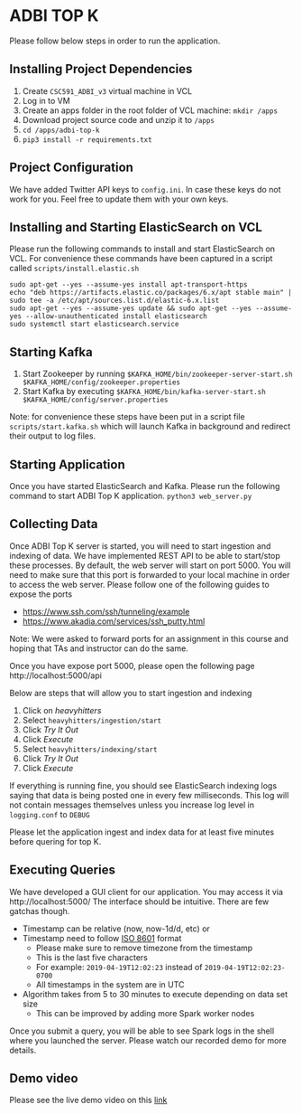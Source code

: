 # ADBI TOP K

Please follow below steps in order to run the application.

## Installing Project Dependencies
1. Create `CSC591_ADBI_v3` virtual machine in VCL 
2. Log in to VM
3. Create an apps folder in the root folder of VCL machine: `mkdir /apps` 
4. Download project source code and unzip it to `/apps`
5. `cd /apps/adbi-top-k`
6. `pip3 install -r requirements.txt`

## Project Configuration
We have added Twitter API keys to `config.ini`. In case these keys do not work for you. 
Feel free to update them with your own keys.


## Installing and Starting ElasticSearch on VCL
Please run the following commands to install and start ElasticSearch on VCL.
For convenience these commands have been captured in a script called `scripts/install.elastic.sh`
```
sudo apt-get --yes --assume-yes install apt-transport-https
echo "deb https://artifacts.elastic.co/packages/6.x/apt stable main" | sudo tee -a /etc/apt/sources.list.d/elastic-6.x.list
sudo apt-get --yes --assume-yes update && sudo apt-get --yes --assume-yes --allow-unauthenticated install elasticsearch
sudo systemctl start elasticsearch.service
```

## Starting Kafka
1. Start Zookeeper by running `$KAFKA_HOME/bin/zookeeper-server-start.sh $KAFKA_HOME/config/zookeeper.properties`
2. Start Kafka by executing `$KAFKA_HOME/bin/kafka-server-start.sh $KAFKA_HOME/config/server.properties`

Note: for convenience these steps have been put in a script file `scripts/start.kafka.sh` which will 
launch Kafka in background and redirect their output to log files.

## Starting Application
Once you have started ElasticSearch and Kafka. Please run the following command
to start ADBI Top K application.
`python3 web_server.py`

## Collecting Data
Once ADBI Top K server is started, you will need to start ingestion and indexing of data.
We have implemented REST API to be able to start/stop these processes. By default,
the web server will start on port 5000. You will need to make sure that this port is
forwarded to your local machine in order to access the web server. Please follow one of 
the following guides to expose the ports 
* https://www.ssh.com/ssh/tunneling/example
* https://www.akadia.com/services/ssh_putty.html

Note: We were asked to forward ports for an assignment in this course and hoping that TAs and instructor can do the same. 

Once you have expose port 5000, please open the following page
http://localhost:5000/api

Below are steps that will allow you to start ingestion and indexing
1. Click on *heavyhitters*
2. Select `heavyhitters/ingestion/start`
3. Click *Try It Out*
4. Click *Execute*
5. Select `heavyhitters/indexing/start`
6. Click *Try It Out*
7. Click *Execute*

If everything is running fine, you should see ElasticSearch indexing logs saying that
data is being posted one in every few milliseconds. This log will not contain messages
themselves unless you increase log level in `logging.conf` to `DEBUG`

Please let the application ingest and index data for at least five minutes before quering for top K.

## Executing Queries
We have developed a GUI client for our application. You may access it via 
http://localhost:5000/
The interface should be intuitive. There are few gatchas though.
* Timestamp can be relative (now, now-1d/d, etc) or
* Timestamp need to follow [ISO 8601](https://en.wikipedia.org/wiki/ISO_8601) format
  * Please make sure to remove timezone from the timestamp
  * This is the last five characters
  * For example: `2019-04-19T12:02:23` instead of `2019-04-19T12:02:23-0700`
  * All timestamps in the system are in UTC
* Algorithm takes from 5 to 30 minutes to execute depending on data set size
  * This can be improved by adding more Spark worker nodes

Once you submit a query, you will be able to see Spark logs in the shell where you launched the server.
Please watch our recorded demo for more details.

## Demo video
Please see the live demo video on this [link](https://www.youtube.com/watch?v=KMEO6mVOHWA&feature=youtu.be)